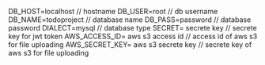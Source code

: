 DB_HOST=localhost          // hostname
DB_USER=root               // db username
DB_NAME=todoproject        // database name
DB_PASS=password           // database password
DIALECT=mysql              // database type
SECRET= secrete key        // secrete key for jwt token
AWS_ACCESS_ID= aws s3 access id     // access id of aws s3 for file uploading
AWS_SECRET_KEY= aws s3 secrete key  // secrete key of aws s3 for file uploading
